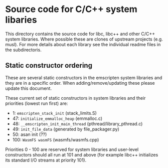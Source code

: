 Source code for C/C++ system libaries
=====================================

This directory contains the source code for libc, libc++ and other C/C++ system
libraries.  Where possible these are clones of upstream projects (e.g. musl).
For more details about each library see the individual readme files in the
subdirectoris.

Static constructor ordering
---------------------------

These are several static constructors in the emscripten system libraries and they
are in a specific order.  When adding/remove/updating these please update this
document.

These current set of static constructors in system libraries and their priorities
(lowest run first) are:

- 1: `emscripten_stack_init` (stack_limits.S)
- 47: `initialize_emmalloc_heap` (emmalloc.c)
- 48: `__emscripten_init_main_thread` (pthread/library_pthread.c)
- 49: `init_file_data` (generated by file_packager.py)
- 50: asan init (??)
- 100: `WasmFS wasmFS` (wasmfs/wasmfs.cpp)

Priorities 0 - 100 are reserved for system libraries and user-level
constructors should all run at 101 and above (for example libc++ initializes
its standard I/O streams at priority 101).
